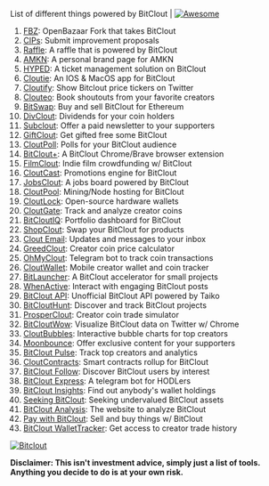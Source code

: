 List of different things powered by BitClout  | [![Awesome](https://cdn.rawgit.com/sindresorhus/awesome/d7305f38d29fed78fa85652e3a63e154dd8e8829/media/badge.svg)](https://github.com/Mentors4EDU/Awesome-Clout)

1. [FBZ](https://github.com/Mentors4EDU/FBZ): OpenBazaar Fork that takes  BitClout
2. [CIPs](https://github.com/Mentors4EDU/BitClout-Proposals): Submit improvement proposals
3. [Raffle](https://bitcloutraffle.com/): A raffle that is powered by BitClout
4. [AMKN](https://peer-social.com/): A personal brand page for AMKN
5. [HYPED](https://hypedtickets.com/): A ticket management solution on BitClout
6. [Cloutie](https://bitclout.com/u/CloutieApp): An IOS & MacOS app for BitClout
7. [Cloutify](https://chrome.google.com/webstore/detail/cloutify-show-bitclout-pr/mmpacdkjmmnichfpplcpcipgcdphfhdg): Show Bitclout price tickers on Twitter
8. [Clouteo](https://www.clouteo.co/book-shout-out): Book shoutouts from your favorite creators
9. [BitSwap](https://bitswap.network/): Buy and sell BitClout for Ethereum
10. [DivClout](https://www.divclout.com/): Dividends for your coin holders
11. [Subclout](https://www.subclout.com/): Offer a paid newsletter to your supporters
12. [GiftClout](https://www.giftclout.com/): Get gifted free some BitClout
13. [CloutPoll](https://cloutpoll.com/): Polls for your BitClout audience
14. [BitClout+](https://bitclout.plus/): A BitClout Chrome/Brave browser extension
15. [FilmClout](https://bitclout.com/u/FilmClout): Indie film crowdfunding w/ BitClout
16. [CloutCast](https://cloutcast.io/): Promotions engine for BitClout
17. [JobsClout](http://jobclout.me/): A jobs board powered by BitClout
18. [CloutPool](https://bitclout.com/u/CloutPool): Mining/Node hosting for BitClout
19. [CloutLock](https://bitclout.com/u/CloutLockl): Open-source hardware wallets
20. [CloutGate](https://cloutgate.com/): Track and analyze creator coins
21. [BitCloutIQ](https://bitcloutiq.net/): Portfolio dashboard for BitClout
22. [ShopClout](http://shopclout.me/): Swap your BitClout for products
23. [Clout Email](https://cloutemail.com/): Updates and messages to your inbox
24. [GreedClout](https://bogdandidenko.github.io/greedclout/): Creator coin price calculator
25. [OhMyClout](https://ohmyclout.com/): Telegram bot to track coin transactions
26. [CloutWallet](https://bitclout.com/u/cloutwallet): Mobile creator wallet and coin tracker
27. [BitLauncher](https://bitlauncher.net/): A BitClout accelerator for small projects
28. [WhenActive](https://whenactive.com/global): Interact with engaging BitClout posts
29. [BitClout API](https://github.com/benjaminwoods/bitclout): Unofficial BitClout API powered by Taiko
30. [BitCloutHunt](https://www.bitclouthunt.com/): Discover and track BitClout projects
31. [ProsperClout](https://www.prosperclout.com/): Creator coin trade simulator
32. [BitCloutWow](https://chrome.google.com/webstore/detail/bitcloutwow-bitclout-on-t/pljnngphhkadegjpkajkcigimjdheedd?hl=en&authuser=1): Visualize BitClout data on Twitter w/ Chrome
33. [CloutBubbles](https://cloutbubbles.com/): Interactive bubble charts for top creators
34. [Moonbounce](https://getmoonbounce.com/): Offer exclusive content for your supporters
35. [BitClout Pulse](https://www.bitcloutpulse.com/): Track top creators and analytics
36. [CloutContracts](https://bitclout.com/u/cloutcontracts): Smart contracts rollup for BitClout
37. [BitClout Follow](https://bitcloutfollow.com/): Discover BitClout users by interest
38. [BitClout Express](https://bitclout.express/): A telegram bot for HODLers
39. [BitClout Insights](https://bitcloutinsights.com/): Find out anybody's wallet holdings
40. [Seeking BitClout](https://seekingbitclout.com/): Seeking undervalued BitClout assets
41. [BitClout Analysis](https://www.bitcloutanalysis.com/): The website to analyze BitClout
42. [Pay with BitClout](https://bitclout.com/u/PayWithBitClout): Sell and buy things w/ BitClout
43. [BitClout WalletTracker](https://chrome.google.com/webstore/detail/bitclout-wallettracker/kgafnekhkfjhjjdmlobajeppoehmjbba): Get access to creator trade history

[![Bitclout](https://img.shields.io/badge/-Follow%20me%20on%20BitClout-red)](https://bitclout.com/u/AMKN)

**Disclaimer: This isn't investment advice, simply just a list of tools. Anything you decide to do is at your own risk.**

